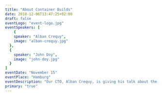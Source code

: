 ```yaml
---
title: "About Container Builds"
date: 2018-12-06T13:47:25+02:00
draft: false
eventLogo: "event-logo.jpg"
eventSpeakers: [
    {
    speaker: "Alban Crequy",
    image: "alban-crequy.jpg"
  },
  {
    speaker: "John Doy",
    image: "john-doy.jpg"
  }
]
eventDate: "November 15"
eventPlace: "Hamburg"
eventDescription: "Our CTO, Alban Crequy, is giving his talk about the road to unprivileged container builds at ContainerDays in Hamburg."
primary: "true"
---
```


